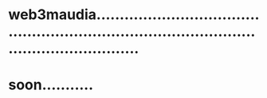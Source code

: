 # web3maudia....................................................................................................................
# soon...........
